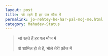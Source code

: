 ```yaml
---
layout: post
title: जो रहते हैं हर पल मौज में
permalink: jo-rehtey-he-har-pal-moj-me.html
category: Mahadev-Status
---
```

> जो रहते हैं हर पल मौज में 
> 
> वो शामिल हो ते है, भोले तेरी फ़ौज में 
